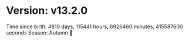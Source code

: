 # Version: v13.2.0
Time since birth: 4810 days, 115441 hours, 6926460 minutes, 415587600 seconds
Season: Autumn 🍁
